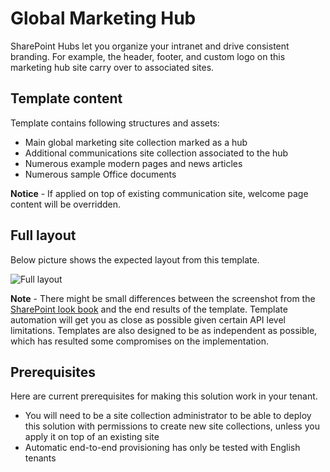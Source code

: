 # Global Marketing Hub

SharePoint Hubs let you organize your intranet and drive consistent branding. For example, the header, footer, and custom logo on this marketing hub site carry over to associated sites. 

## Template content

Template contains following structures and assets:

- Main global marketing site collection marked as a hub
- Additional communications site collection associated to the hub
- Numerous example modern pages and news articles
- Numerous sample Office documents 

**Notice** - If applied on top of existing communication site, welcome page content will be overridden.

## Full layout

Below picture shows the expected layout from this template.

![Full layout](./full-layout-globalmarketing.jpg)

**Note** - There might be small differences between the screenshot from the [SharePoint look book](https://spdesign.azurewebsites.net) and the end results of the template. Template automation will get you as close as possible given certain API level limitations. Templates are also designed to be as independent as possible, which has resulted some compromises on the implementation.

## Prerequisites

Here are current prerequisites for making this solution work in your tenant.

- You will need to be a site collection administrator to be able to deploy this solution with permissions to create new site collections, unless you apply it on top of an existing site
- Automatic end-to-end provisioning has only be tested with English tenants
